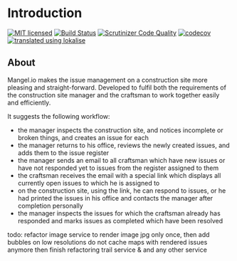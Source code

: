 # Introduction
[![MIT licensed](https://img.shields.io/badge/license-MIT-blue.svg)](./LICENSE) 
[![Build Status](https://travis-ci.com/mangelio/web.svg?branch=master)](https://travis-ci.com/mangelio/web)
[![Scrutinizer Code Quality](https://scrutinizer-ci.com/g/mangelio/web/badges/quality-score.png?b=master)](https://scrutinizer-ci.com/g/mangelio/web/?branch=master)
[![codecov](https://codecov.io/gh/mangelio/web/branch/master/graph/badge.svg)](https://codecov.io/gh/mangelio/web) 
[![translated using lokalise](https://img.shields.io/badge/translations-lokalise.co-%23249BEE.svg)](https://lokalise.co) 

## About
Mangel.io makes the issue management on a construction site more pleasing and straight-forward. 
Developed to fulfil both the requirements of the construction site manager and the craftsman to work together easily and efficiently.

It suggests the following workflow:
 - the manager inspects the construction site, and notices incomplete or broken things, and creates an issue for each 
 - the manager returns to his office, reviews the newly created issues, and adds them to the issue register
 - the manager sends an email to all craftsman which have new issues or have not responded yet to issues from the register assigned to them
 - the craftsman receives the email with a special link which displays all currently open issues to which he is assigned to
 - on the construction site, using the link, he can respond to issues, or he had printed the issues in his office and contacts the manager after completion personally
 - the manager inspects the issues for which the craftsman already has responded and marks issues as completed which have been resolved

todo:
    refactor image service to render image jpg only once, then add bubbles on low resolutions
    do not cache maps with rendered issues anymore
    then finish refactoring trail service & and any other service
